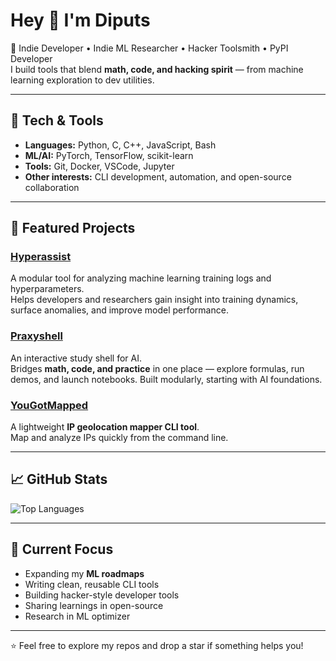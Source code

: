 # Hey 👋 I'm Diputs

🚀 Indie Developer • Indie ML Researcher • Hacker Toolsmith • PyPI Developer  
I build tools that blend **math, code, and hacking spirit** — from machine learning exploration to dev utilities.

---

## 🔧 Tech & Tools
- **Languages:** Python, C, C++, JavaScript, Bash  
- **ML/AI:** PyTorch, TensorFlow, scikit-learn  
- **Tools:** Git, Docker, VSCode, Jupyter  
- **Other interests:** CLI development, automation, and open-source collaboration  

---

## 📂 Featured Projects

### [Hyperassist](https://github.com/diputs-sudo/hyperassist)  
A modular tool for analyzing machine learning training logs and hyperparameters.  
Helps developers and researchers gain insight into training dynamics, surface anomalies, and improve model performance.  

### [Praxyshell](https://github.com/diputs-sudo/praxyshell)  
An interactive study shell for AI.  
Bridges **math, code, and practice** in one place — explore formulas, run demos, and launch notebooks. Built modularly, starting with AI foundations.  

### [YouGotMapped](https://github.com/diputs-sudo/yougotmapped)  
A lightweight **IP geolocation mapper CLI tool**.  
Map and analyze IPs quickly from the command line.  

---

## 📈 GitHub Stats
![Top Languages](https://github-readme-stats.vercel.app/api/top-langs/?username=diputs-sudo&layout=compact&theme=radical)  

---

## 🌱 Current Focus
- Expanding my **ML roadmaps**  
- Writing clean, reusable CLI tools  
- Building hacker-style developer tools  
- Sharing learnings in open-source
- Research in ML optimizer  

---

⭐️ Feel free to explore my repos and drop a star if something helps you!
